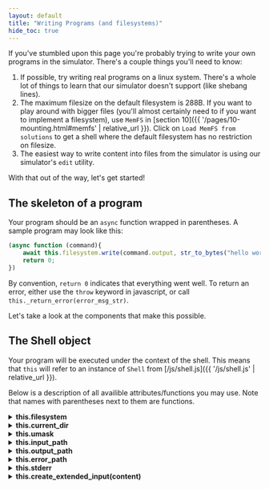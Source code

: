 ```yaml
---
layout: default
title: "Writing Programs (and filesystems)"
hide_toc: true
---
```


If you've stumbled upon this page you're probably trying to write your own programs in the simulator.
There's a couple things you'll need to know:

1. If possible, try writing real programs on a linux system.
There's a whole lot of things to learn that our simulator doesn't support (like shebang lines).
2. The maximum filesize on the default filesystem is 288B.
If you want to play around with bigger files (you'll almost certainly need to if you want to implement a filesystem),
use `MemFS` in [section 10]({{ '/pages/10-mounting.html#memfs' | relative_url }}).
Click on `Load MemFS from solutions` to get a shell where the default filesystem has no restriction on filesize.
3. The easiest way to write content into files from the simulator is using our simulator's `edit` utility.

With that out of the way, let's get started!

## The skeleton of a program

Your program should be an `async` function wrapped in parentheses. A sample program may look like this:

```javascript
(async function (command){
    await this.filesystem.write(command.output, str_to_bytes("hello world!\n"));
    return 0;
})
```
By convention, `return 0` indicates that everything went well.
To return an error, either use the `throw` keyword in javascript, or call `this._return_error(error_msg_str)`.

Let's take a look at the components that make this possible.

## The Shell object

Your program will be executed under the context of the shell.
This means that `this` will refer to an instance of `Shell` from [/js/shell.js]({{ '/js/shell.js' | relative_url }}).

Below is a description of all availible attributes/functions you may use.
Note that names with parentheses next to them are functions.

<details><summary><b>this.filesystem</b></summary>
<div markdown="1">
This object is a filesystem (instance of `DefaultFS`).
See the section on interacting with the filesystem below.
</div>
</details>

<details><summary><b>this.current_dir</b></summary>
<div markdown="1">
This variable tells you what the current working directory is.
</div>
</details>

<details><summary><b>this.umask</b></summary>
<div markdown="1">
If you're creating a new file and don't know what permissions to give it, just set it's mode to be the `umask`.
</div>
</details>

<details><summary><b>this.input_path</b></summary>
<div markdown="1">
The absolute path from with you should read for input (i.e. `stdin`).
Note that these reads may block so you should use `await` on the read call.
See the section on interacting with the filesystem below.
</div>
</details>

<details><summary><b>this.output_path</b></summary>
<div markdown="1">
Path which points to the shell's `stdout`.
Note that this may not be the same as your program's output!
Use `command.output` instead.
See the section on the command object instead.
</div>
</details>

<details><summary><b>this.error_path</b></summary>
<div markdown="1">
The path to the shell's `stderr`.
Use `this.stderr` instead as that is an already open handle to the error path.
</div>
</details>

<details><summary><b>this.stderr</b></summary>
<div markdown="1">
An instance of `FileDescriptor` where you should write all error/debugging output.
See the section on interacting with the filesystem below.
</div>
</details>

<details><summary><b>this.create_extended_input(content)</b></summary>
<div markdown="1">
Create a `<textarea>` to allow a user to have a GUI text editor like `edit`.
To actually read that input see `this.get_extended_output_and_cleanup`.

To pass in some initial text to populate the `<textarea>` with, pass in a string as `content`.
</div>
</details>

<details><summary><b>this.get_extended_output_and_cleanup()</b></summary>
<div markdown="1">
Wait for the user to press `save` or `cancel`.
Returns the contents of the `<textarea>` if the user pressed `save` and `null` if the user pressed `cancel`.

This function may block, so call it with `await`.
</div>
</details>

<details><summary><b>this.run_command(command)</b></summary>
<div markdown="1">
Run a command as if it had been parsed from the command line and return the output of the program that is run.
</div>
</details>

<details><summary><b>this.path_join(path1, path2)</b></summary>
<div markdown="1">
Joins two paths and removes/adds any necessary `/`s.
</div>
</details>

<details><summary><b>this.expand_path(path)</b></summary>
<div markdown="1">
Turns a relative path into an absolute path.
Expands a path by looking at the current directory and resolve any `.` and `..`s encounted along the way.

Note that this doesn't check if the path actually corresponds to a file on the filesystem.
</div>
</details>

<details><summary><b>this._return_error(error)</b></summary>
<div markdown="1">
Write a string (`error`) to `stderr` and return that string.
</div>
</details>

## The Command object

You might have noticed that all our programs so far have been taking a parameter `command`,
and some have even been grabbing a `FileDescriptor` corresponding to `stdout` from `command.output`.

The `command` object gives us a way to interact with specified command parameters.

A command is a string that (roughly) follows the regex below:

```
\s*PROGNAME\s*\s(ARG\s*)*(>>?\s*STREAMNAME)?\s*
```

where `\s` represents any whitespace.

+ `PROGNAME` represents the name of the program to be executed
+ `ARG` represents an argument
+ `STREAMNAME` represents the name of an output stream

For each of the "variables" defined above,
it must either be any character that is not whitespace,
and not `>`,
although it may contain whitespace and `>` if they are either preceeded by a `\`
or if a substring containing them is surrounded by `"`.

The presence of a `"` mandates a corresponding closing `"`.
To have a variable contain a literal `"`, escape it with a `\`.

Note that whitespace at the beginning and the end of a line will be lost (including a newline) when parsed by a shell.
(But not if parsed as contiguous input to either `parse_command` or `resume_parse_command`).

A single '>' implies that the output should be redirected to `STREAMNAME`,
`>>` implies that the output should be appended and should not overwrite the destination.


Let's look at how you can construct/use it.

<details><summary><b>static parse_command(input)</b></summary>
<div markdown="1">
This static method parses a string `input` as a command.
If the `input` is incomplete (i.e. has a trailing `\` or an unmatched `"`), it raises a `ParsingError`.
</div>
</details>

<details><summary><b>static resume_parse_command(input, state)</b></summary>
<div markdown="1">
This static method parses a string `input` as a command and continues parsing from some state, presumably obtained from a `ParsingError`.
</div>
</details>

<details><summary><b>[Constructor] Command(input)</b></summary>
<div markdown="1">
Takes in a string `input` that will be parsed.
</div>
</details>

<details><summary><b>this.output</b></summary>
<div markdown="1">
The object returned by a constructor will store the output path here.

If you invoke a program via `run_command` this object will be an instance of `FileDescriptor`,
opened with `O_WRONLY` and if `this.append_output` is set, with `O_APPEND` otherwise with `O_TRUNC`.
</div>
</details>

<details><summary><b>this.append_output</b></summary>
<div markdown="1">
Specifies whether output should be appended or overwritten on the output path.
</div>
</details>

<details><summary><b>this.arguments</b></summary>
<div markdown="1">
A list of command line arguments passed to the program (i.e. `PROGNAME` and all `ARG`s).
Note that `command.arguments[0]` is the name of the running program.
</div>
</details>

## Interacting with the filesystem

The shell's filesystem is accessible to your function via the `this.filesystem` variable.

One thing we haven't mentioned is that in our simulator all filesystem operations are assumed to be asynchronous.
This is to allow for things like simulated disk delay in the animated filesystem interactions,
or to allow for blocking reads from `stdin` in the simulator.

Anytime you access the filesystem, use the keyword `await` right before the function you wanted to call.

For example, the following program tries to read 5 chars from `stdin` and writes the characters read to both `stdout` and `stderr`.

```javascript
(async function(command) {
    var fd = await this.filesystem.open(this.input_path, O_RDONLY);
    // Let's make sure that we opened stdin correctly
    if (typeof(fd) === 'string')
        return this._return_error(fd);

    var buffer = new Uint8Array(new ArrayBuffer(5));

    // perform the read and check for errrors
    var bytes_read = await this.filesystem.read(fd, buffer);
    if (typeof(bytes_read) === 'string')
        return this._return_error(bytes_read);

    // create a "view" of the buffer that only has the initialized bytes
    var read_view = new Uint8Array(buffer.buffer, 0, bytes_read);

    // write some debugging messages to stderr
    // I've ignored the error checking on the writes.
    await this.filesystem.write(this.stderr, str_to_bytes("Read " + bytes_read + " bytes:\n"));
    await this.filesystem.write(this.stderr, read_view);
    await this.filesystem.write(this.stderr, "\n"));

    // write our output to stdout
    await this.filesystem.write(command.output, read_view));

    // everything was ok!
    return 0;
})
```

## Writing a filesystem as a program

Full disclaimer, it's probably a better idea to go learn how to write a real POSIX filesystem that can run on something like linux or macOS for a number of reasons.

1. It's a better learning experience and you'll either learn a ton about [kernel modules](http://accelazh.github.io/filesystem/Writing-a-Kernel-Filesystem) or about [FUSE](https://github.com/libfuse/libfuse), or generally,
   about some well documented, relevant, and useful software stack.
2. It's cooler and easier to show off to people.
3. It'll give you the experience required to use these skills to work on bigger and better projects.
4. There's FUSE bindings to just about every language [(like fusepy for python)](https://github.com/fusepy/fusepy)
so you don't have to be locked into a gross language like `javascript`
or forced to write a bunch of boiler plate code in `c` (although I would reccomend doing it in `c` anyway).

Assuming you don't have the necessary resources/motivation to do it with legit libraries or you've got an hour or so to kill,
continue trying to implement your own filesystem for our simulator.
Don't say I didn't warn you.

To implement a filesystem for mounting, you need to write a program that returns a filesystem when run.

To see more information on how to write a filesystem, read [/pages/filesystem-operations.html]({{ '/pages/filesystem-operations.html' | relative_url }})
and [/pages/10-mounting.html]({{ '/pages/10-mounting.html' | relative_url }}).

Then run `mount path [path_to_fs_program_filename]` to mount your filesystem.
It may look something like this:

```javascript
(async function (command) {
    class SampleFS extends DefaultFS {};

    SampleFS.prototype.readdir = function() {
        console.log("Hello world!");
        return [ new Dirent(0, '.'), new Dirent(0, '..')];
    };

    return (new SampleFS());
})
```
